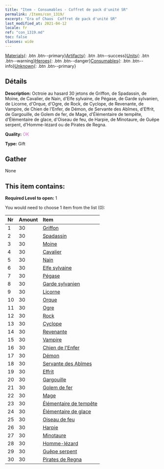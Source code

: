 ```yaml
---
title: "Item - Consumables - Coffret de pack d'unité SR"
permalink: /Items/con_1319/
excerpt: "Era of Chaos  Coffret de pack d'unité SR"
last_modified_at: 2021-04-12
locale: fr
ref: "con_1319.md"
toc: false
classes: wide
---
```

 [Materials](/fr/Items/){: .btn .btn--primary}[Artifacts](/fr/Items/Artifacts/){: .btn .btn--success}[Units](/fr/Items/Units/){: .btn .btn--warning}[Heroes](/fr/Items/Heroes/){: .btn .btn--danger}[Consumables](/fr/Items/Consumables/){: .btn .btn--info}[Unknown](/fr/Items/Unknown/){: .btn .btn--primary}

## Détails
 **Description:** Octroie au hasard 30 jetons de Griffon, de Spadassin, de Moine, de Cavalier, de Nain, d'Elfe sylvaine, de Pégase, de Garde sylvanien, de Licorne, d'Orque, d'Ogre, de Rock, de Cyclope, de Revenante, de Vampire, de Chien de l'Enfer, de Démon, de Servante des Abîmes, d'Effrit, de Gargouille, de Golem de fer, de Mage, d'Élémentaire de tempête, d'Élémentaire de glace, d'Oiseau de feu, de Harpie, de Minotaure, de Guêpe serpent, d'Homme-lézard ou de Pirates de Regna.

 **Quality:** <span style="color: #DA70D6">OK</span>

 **Type:** Gift

## Gather

  None

## This item contains:

 **Required Level to open:** 1

 You would need to choose 1 item from the list (0):

  | Nr | Amount |     Item    |
  |:---|:-------|:------------|
  | 1 | 30 | [Griffon](/fr/Items/unt_192/) | 
  | 2 | 30 | [Spadassin](/fr/Items/unt_193/) | 
  | 3 | 30 | [Moine](/fr/Items/unt_194/) | 
  | 4 | 30 | [Cavalier ](/fr/Items/unt_195/) | 
  | 5 | 30 | [Nain](/fr/Items/unt_200/) | 
  | 6 | 30 | [Elfe sylvaine](/fr/Items/unt_201/) | 
  | 7 | 30 | [Pégase](/fr/Items/unt_202/) | 
  | 8 | 30 | [Garde sylvanien](/fr/Items/unt_203/) | 
  | 9 | 30 | [Licorne](/fr/Items/unt_204/) | 
  | 10 | 30 | [Orque](/fr/Items/unt_219/) | 
  | 11 | 30 | [Ogre](/fr/Items/unt_220/) | 
  | 12 | 30 | [Rock](/fr/Items/unt_221/) | 
  | 13 | 30 | [Cyclope](/fr/Items/unt_222/) | 
  | 14 | 30 | [Revenante](/fr/Items/unt_210/) | 
  | 15 | 30 | [Vampire](/fr/Items/unt_211/) | 
  | 16 | 30 | [Chien de l'Enfer](/fr/Items/unt_228/) | 
  | 17 | 30 | [Démon](/fr/Items/unt_229/) | 
  | 18 | 30 | [Servante des Abîmes](/fr/Items/unt_230/) | 
  | 19 | 30 | [Effrit](/fr/Items/unt_231/) | 
  | 20 | 30 | [Gargouille](/fr/Items/unt_236/) | 
  | 21 | 30 | [Golem de fer](/fr/Items/unt_237/) | 
  | 22 | 30 | [Mage](/fr/Items/unt_238/) | 
  | 23 | 30 | [Élémentaire de tempête](/fr/Items/unt_263/) | 
  | 24 | 30 | [Élémentaire de glace](/fr/Items/unt_264/) | 
  | 25 | 30 | [Oiseau de feu](/fr/Items/unt_268/) | 
  | 26 | 30 | [Harpie](/fr/Items/unt_245/) | 
  | 27 | 30 | [Minotaure](/fr/Items/unt_248/) | 
  | 28 | 30 | [Homme-lézard](/fr/Items/unt_254/) | 
  | 29 | 30 | [Guêpe serpent](/fr/Items/unt_255/) | 
  | 30 | 30 | [Pirates de Regna](/fr/Items/unt_273/) | 
